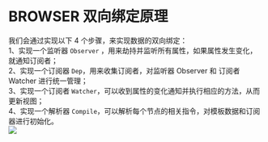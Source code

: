 # BROWSER 双向绑定原理

我们会通过实现以下 4 个步骤，来实现数据的双向绑定：\
1、实现一个监听器 `Observer` ，用来劫持并监听所有属性，如果属性发生变化，就通知订阅者；\
2、实现一个订阅器 `Dep`，用来收集订阅者，对监听器 Observer 和 订阅者 Watcher 进行统一管理；\
3、实现一个订阅者 `Watcher`，可以收到属性的变化通知并执行相应的方法，从而更新视图；\
4、实现一个解析器 `Compile`，可以解析每个节点的相关指令，对模板数据和订阅器进行初始化。\
<img src="https://p1-jj.byteimg.com/tos-cn-i-t2oaga2asx/gold-user-assets/2019/8/1/16c4a3ce0bcb0d91~tplv-t2oaga2asx-watermark.awebp" />
